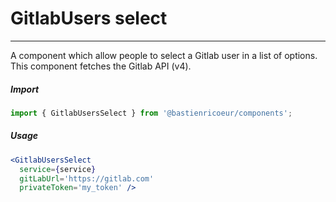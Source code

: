 # GitlabUsers select

<!-- STORY -->

<hr>

A component which allow people to select a Gitlab user in a list of options.
This component fetches the Gitlab API (v4).

##### Import

```js
import { GitlabUsersSelect } from '@bastienricoeur/components';
```

##### Usage

```jsx
<GitlabUsersSelect 
  service={service} 
  gitLabUrl='https://gitlab.com'
  privateToken='my_token' />
```
